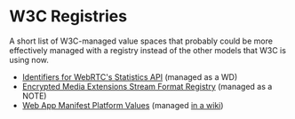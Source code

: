 # W3C Registries

A short list of W3C-managed value spaces that probably could be more effectively managed with a registry instead of the other models that W3C is using now.

* [Identifiers for WebRTC's Statistics API](https://www.w3.org/TR/webrtc-stats/) (managed as a WD)
* [Encrypted Media Extensions Stream Format Registry](https://www.w3.org/TR/eme-stream-registry/) (managed as a NOTE)
* [Web App Manifest Platform Values](https://www.w3.org/TR/appmanifest/#manifest-and-its-members) (managed [in a wiki](https://github.com/w3c/manifest/wiki/Platforms))
